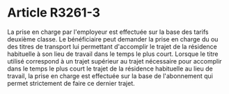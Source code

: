 # Article R3261-3

La prise en charge par l'employeur est effectuée sur la base des tarifs deuxième classe. Le bénéficiaire peut demander la prise en charge du ou des titres de transport lui permettant d'accomplir le trajet de la résidence habituelle à son lieu de travail dans le temps le plus court. Lorsque le titre utilisé correspond à un trajet supérieur au trajet nécessaire pour accomplir dans le temps le plus court le trajet de la résidence habituelle au lieu de travail, la prise en charge est effectuée sur la base de l'abonnement qui permet strictement de faire ce dernier trajet.
